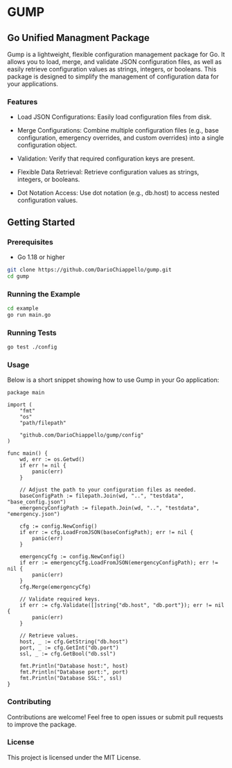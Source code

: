# GUMP
## Go Unified Managment Package

Gump is a lightweight, flexible configuration management package for Go. It allows you to load, merge, and validate JSON configuration files, as well as easily retrieve configuration values as strings, integers, or booleans. This package is designed to simplify the management of configuration data for your applications.

### Features
- Load JSON Configurations: Easily load configuration files from disk.

- Merge Configurations: Combine multiple configuration files (e.g., base configuration, emergency overrides, and custom overrides) into a single configuration object.

- Validation: Verify that required configuration keys are present.

- Flexible Data Retrieval: Retrieve configuration values as strings, integers, or booleans.

- Dot Notation Access: Use dot notation (e.g., db.host) to access nested configuration values.

## Getting Started

### Prerequisites

- Go 1.18 or higher

```bash
git clone https://github.com/DarioChiappello/gump.git
cd gump
```

### Running the Example

```bash
cd example
go run main.go
```

### Running Tests
```bash
go test ./config
```

### Usage
Below is a short snippet showing how to use Gump in your Go application:

``` golang
package main

import (
    "fmt"
    "os"
    "path/filepath"

    "github.com/DarioChiappello/gump/config"
)

func main() {
    wd, err := os.Getwd()
    if err != nil {
        panic(err)
    }

    // Adjust the path to your configuration files as needed.
    baseConfigPath := filepath.Join(wd, "..", "testdata", "base_config.json")
    emergencyConfigPath := filepath.Join(wd, "..", "testdata", "emergency.json")

    cfg := config.NewConfig()
    if err := cfg.LoadFromJSON(baseConfigPath); err != nil {
        panic(err)
    }

    emergencyCfg := config.NewConfig()
    if err := emergencyCfg.LoadFromJSON(emergencyConfigPath); err != nil {
        panic(err)
    }
    cfg.Merge(emergencyCfg)

    // Validate required keys.
    if err := cfg.Validate([]string{"db.host", "db.port"}); err != nil {
        panic(err)
    }

    // Retrieve values.
    host, _ := cfg.GetString("db.host")
    port, _ := cfg.GetInt("db.port")
    ssl, _ := cfg.GetBool("db.ssl")

    fmt.Println("Database host:", host)
    fmt.Println("Database port:", port)
    fmt.Println("Database SSL:", ssl)
}

```


### Contributing
Contributions are welcome! Feel free to open issues or submit pull requests to improve the package.

### License
This project is licensed under the MIT License.